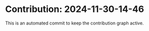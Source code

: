 # Contribution: 2024-11-30-14-46
This is an automated commit to keep the contribution graph active.
